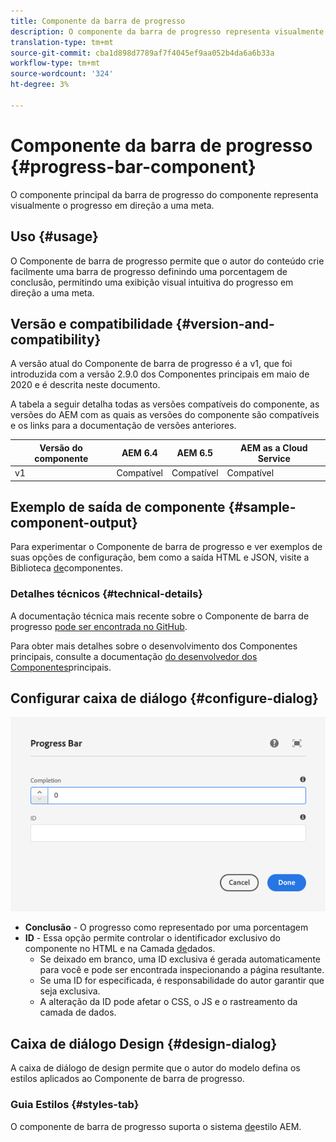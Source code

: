 ```yaml
---
title: Componente da barra de progresso
description: O componente da barra de progresso representa visualmente o progresso em direção a uma meta
translation-type: tm+mt
source-git-commit: cba1d898d7789af7f4045ef9aa052b4da6a6b33a
workflow-type: tm+mt
source-wordcount: '324'
ht-degree: 3%

---
```



# Componente da barra de progresso {#progress-bar-component}

O componente principal da barra de progresso do componente representa visualmente o progresso em direção a uma meta.

## Uso {#usage}

O Componente de barra de progresso permite que o autor do conteúdo crie facilmente uma barra de progresso definindo uma porcentagem de conclusão, permitindo uma exibição visual intuitiva do progresso em direção a uma meta.

## Versão e compatibilidade {#version-and-compatibility}

A versão atual do Componente de barra de progresso é a v1, que foi introduzida com a versão 2.9.0 dos Componentes principais em maio de 2020 e é descrita neste documento.

A tabela a seguir detalha todas as versões compatíveis do componente, as versões do AEM com as quais as versões do componente são compatíveis e os links para a documentação de versões anteriores.

| Versão do componente | AEM 6.4 | AEM 6.5 | AEM as a Cloud Service |
|---|---|---|---|
| v1 | Compatível | Compatível | Compatível |

## Exemplo de saída de componente {#sample-component-output}

Para experimentar o Componente de barra de progresso e ver exemplos de suas opções de configuração, bem como a saída HTML e JSON, visite a Biblioteca [de](https://adobe.com/go/aem_cmp_library_progressbar)componentes.

### Detalhes técnicos {#technical-details}

A documentação técnica mais recente sobre o Componente de barra de progresso [pode ser encontrada no GitHub](https://adobe.com/go/aem_cmp_tech_progress_v1).

Para obter mais detalhes sobre o desenvolvimento dos Componentes principais, consulte a documentação [do desenvolvedor dos Componentes](/help/developing/overview.md)principais.

## Configurar caixa de diálogo {#configure-dialog}

![Caixa de diálogo de edição do componente da barra de progresso](/help/assets/progress-bar-edit.png)

* **Conclusão** - O progresso como representado por uma porcentagem
* **ID** - Essa opção permite controlar o identificador exclusivo do componente no HTML e na Camada [de](/help/developing/data-layer/overview.md)dados.
   * Se deixado em branco, uma ID exclusiva é gerada automaticamente para você e pode ser encontrada inspecionando a página resultante.
   * Se uma ID for especificada, é responsabilidade do autor garantir que seja exclusiva.
   * A alteração da ID pode afetar o CSS, o JS e o rastreamento da camada de dados.

## Caixa de diálogo Design {#design-dialog}

A caixa de diálogo de design permite que o autor do modelo defina os estilos aplicados ao Componente de barra de progresso.

### Guia Estilos {#styles-tab}

O componente de barra de progresso suporta o sistema [de](/help/get-started/authoring.md#component-styling)estilo AEM.
